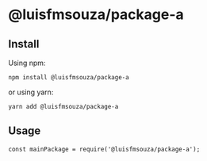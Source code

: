 # @luisfmsouza/package-a

## Install

Using npm:

```
npm install @luisfmsouza/package-a
```

or using yarn:

```
yarn add @luisfmsouza/package-a
```

## Usage

```
const mainPackage = require('@luisfmsouza/package-a');
```
